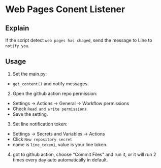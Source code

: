 # Web Pages Conent Listener
## Explain
If the script detect ```web pages has chaged```, send the message to Line to ```notify you```.
## Usage
1. Set the main.py:
- ```get_content()``` and notify messages.
2. Open the github action repo permission: 
- Settings -> Actions -> General -> Workflow permissions
- Check ```Read and write permissions```
- Save the setting.
3. Set line notification token: 
- Settings -> Secrets and Variables -> Actions
- Click ```New repository secret```
- name is ```line_token1```, value is your line token.
4. got to github action, choose "Commit Files" and run it, or it will run 2 times every day auto automatically in default.